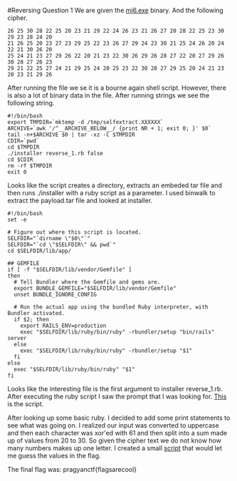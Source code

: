 #Reversing Question 1
We are given the [mi6.exe](reversing1/mit6.exe) binary. And the following cipher.
```
26 25 30 28 22 25 20 23 21 29 22 24 26 23 21 26 27 20 28 22 25 23 30 29 23 28 24 20 
21 26 25 20 23 27 23 29 25 22 23 26 27 29 24 23 30 21 25 24 26 20 24 22 21 30 26 20 
25 24 21 23 27 29 26 22 20 21 23 22 30 26 29 26 28 27 22 20 27 29 26 30 28 27 26 23 
29 21 22 25 27 24 21 29 25 24 20 25 23 22 30 28 27 29 25 20 24 21 23 20 23 21 29 26
```

After running the file we se it is a bourne again shell script. However, there is also a lot of binary data in the file. After running strings we see the following string.
```
#!/bin/bash
export TMPDIR=`mktemp -d /tmp/selfextract.XXXXXX`
ARCHIVE=`awk '/^__ARCHIVE_BELOW__/ {print NR + 1; exit 0; }' $0`
tail -n+$ARCHIVE $0 | tar -xz -C $TMPDIR
CDIR=`pwd`
cd $TMPDIR
./installer reverse_1.rb false
cd $CDIR
rm -rf $TMPDIR
exit 0

```
Looks like the script creates a directory, extracts an embeded tar file and then runs ./installer with a ruby script as a parameter. I used binwalk to extract the payload.tar file and looked at installer.

```
#!/bin/bash
set -e

# Figure out where this script is located.
SELFDIR="`dirname \"$0\"`"
SELFDIR="`cd \"$SELFDIR\" && pwd`"
cd $SELFDIR/lib/app/

## GEMFILE
if [ -f "$SELFDIR/lib/vendor/Gemfile" ]
then
  # Tell Bundler where the Gemfile and gems are.
  export BUNDLE_GEMFILE="$SELFDIR/lib/vendor/Gemfile"
  unset BUNDLE_IGNORE_CONFIG

  # Run the actual app using the bundled Ruby interpreter, with Bundler activated.
  if $2; then
    export RAILS_ENV=production
    exec "$SELFDIR/lib/ruby/bin/ruby" -rbundler/setup "bin/rails" server
  else
    exec "$SELFDIR/lib/ruby/bin/ruby" -rbundler/setup "$1"
  fi
else
  exec "$SELFDIR/lib/ruby/bin/ruby" "$1"
fi
```

Looks like the interesting file is the first argument to installer reverse_1.rb. After executing the ruby script I saw the prompt that I was looking for. [This](reversing1/reverse_1.rb) is the script.

After looking up some basic ruby. I decided to add some print statements to see what was going on. I realized our input was converted to uppercase and then each character was xor'ed with 61 and then split into a sum made up of values from 20 to 30.
So given the cipher text we do not know how many numbers makes up one letter. I created a small [script](reversing1/solve.py) that would let me guess the values in the flag.

The final flag was: pragyanctf{flagsarecool}
